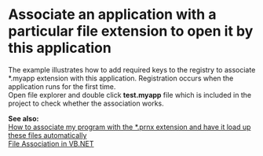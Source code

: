# Associate an application with a particular file extension to open it by this application


<p>The example illustrates how to add required keys to the registry to associate *.myapp extension with this application. Registration occurs when the application runs for the first time. <br />
Open file explorer and double click <strong>t</strong><strong>est.myapp</strong> file which is included in the project to check whether the association works.</p><p><strong>See also:</strong><br />
<a href="https://www.devexpress.com/Support/Center/p/E477">How to associate my program with the *.prnx extension and have it load up these files automatically</a><br />
<a href="http://www.codeproject.com/KB/vb/VBFileAssociation.aspx"><u>File Association in VB.NET</u></a> </p>

<br/>


